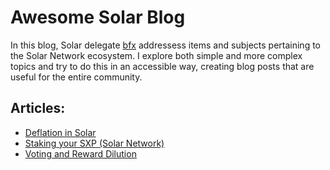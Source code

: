 # Awesome Solar Blog

In this blog, Solar delegate [bfx](https://explorer.solar.network/devnet/wallet/bfx) addressess items and subjects pertaining to the Solar Network ecosystem. I explore both simple and more complex topics and try to do this in an accessible way, creating blog posts that are useful for the entire community.

## Articles:
* [Deflation in Solar](https://github.com/Bx64/Awesome-Solar/blob/main/awesome-blog/Deflation-in-Solar.md)
* [Staking your SXP (Solar Network)](https://github.com/Bx64/Awesome-Solar/blob/main/awesome-blog/Staking-your-SXP.md)
* [Voting and Reward Dilution](https://github.com/Bx64/Awesome-Solar/blob/main/awesome-blog/Voting-and-reward-dilution.md)
